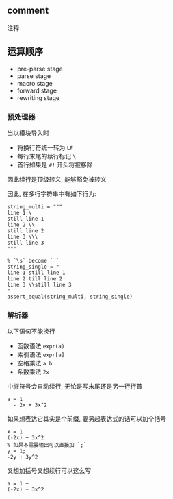 ## comment

注释


## 运算顺序

- pre-parse stage
- parse stage
- macro stage
- forward stage
- rewriting stage


### 预处理器

当以模块导入时

- 将换行符统一转为 `LF`
- 每行末尾的续行标记 `\` 
- 首行如果是 `#!` 开头将被移除


因此续行是顶级转义, 能够豁免被转义

因此, 在多行字符串中有如下行为:

```sm
string_multi = """
line 1 \
still line 1
line 2 \\
still line 2
line 3 \\\
still line 3
"""

% `\s` become ` `
string_single = "
line 1 still line 1
line 2 till line 2
line 3 \\still line 3
"
assert_equal(string_multi, string_single)
```

### 解析器

以下语句不能换行
- 函数语法 `expr(a)`
- 索引语法 `expr[a]`
- 空格乘法 `a b`
- 系数乘法 `2x`

中缀符号会自动续行, 无论是写末尾还是另一行行首

```sm
a = 1
  - 2x + 3x^2
```

如果想表达它其实是个前缀, 要另起表达式的话可以加个括号

```sm
x = 1
(-2x) + 3x^2
% 如果不需要输出可以直接加 `;`
y = 1;
-2y + 3y^2
```

又想加括号又想续行可以这么写

```sm
a = 1 + 
(-2x) + 3x^2
```